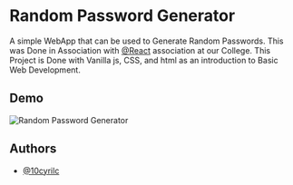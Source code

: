 
# Random Password Generator

A simple WebApp that can be used to Generate Random Passwords. This was Done in Association with [@React](https://github.com/React-MBC) association at our College. This Project is Done with Vanilla js, CSS, and html as an introduction to Basic Web Development.


## Demo

![Random Password Generator](https://i.ibb.co/rZ4Vzh9/random-password-generator.gif)
## Authors

- [@10cyrilc](https://www.github.com/10cyrilc)

